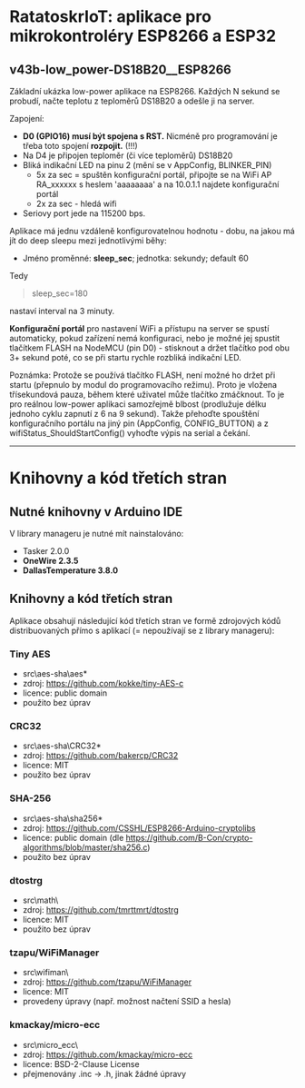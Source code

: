 # RatatoskrIoT: aplikace pro mikrokontroléry ESP8266 a ESP32

## **v43b-low_power-DS18B20__ESP8266**

Základní ukázka low-power aplikace na ESP8266. Každých N sekund se probudí, načte teplotu z teploměrů DS18B20 a odešle ji na server.

Zapojení:
- **D0 (GPIO16) musí být spojena s RST.** Nicméně pro programování je třeba toto spojení **rozpojit.** (!!!)
- Na D4 je připojen teploměr (či více teploměrů) DS18B20
- Bliká indikační LED na pinu 2 (mění se v AppConfig, BLINKER_PIN)
    - 5x za sec = spuštěn konfigurační portál, připojte se na WiFi AP RA_xxxxxx s heslem 'aaaaaaaa' a na 10.0.1.1 najdete konfigurační portál
    - 2x za sec - hledá wifi
- Seriovy port jede na 115200 bps.

Aplikace má jednu vzdáleně konfigurovatelnou hodnotu - dobu, na jakou má jít do deep sleepu mezi jednotlivými běhy:
- Jméno proměnné: **sleep_sec**; jednotka: sekundy; default 60

Tedy
>  sleep_sec=180

nastaví interval na 3 minuty.

**Konfigurační portál** pro nastavení WiFi a přístupu na server se spustí automaticky, pokud zařízení nemá konfiguraci, nebo je možné jej spustit tlačítkem FLASH na NodeMCU (pin D0) - stisknout a držet tlačítko pod obu 3+ sekund poté, co se při startu rychle rozbliká indikační LED. 

Poznámka: Protože se používá tlačítko FLASH, není možné ho držet při startu (přepnulo by modul do programovacího režimu). Proto je vložena třísekundová pauza, během které uživatel může tlačítko zmáčknout. To je pro reálnou low-power aplikaci samozřejmě blbost (prodlužuje délku jednoho cyklu zapnutí z 6 na 9 sekund). Takže přehoďte spouštění konfiguračního portálu na jiný pin (AppConfig, CONFIG_BUTTON) a z wifiStatus_ShouldStartConfig() vyhoďte výpis na serial a čekání.



---


# Knihovny a kód třetích stran

## Nutné knihovny v Arduino IDE
V library manageru je nutné mít nainstalováno:
- Tasker 2.0.0
- **OneWire 2.3.5**
- **DallasTemperature  3.8.0**

## Knihovny a kód třetích stran 

Aplikace obsahují následující kód třetích stran ve formě zdrojových kódů distribuovaných přímo s aplikací (= nepoužívají se z library manageru):

### Tiny AES
- src\aes-sha\aes*
- zdroj: https://github.com/kokke/tiny-AES-c
- licence: public domain
- použito bez úprav

### CRC32
- src\aes-sha\CRC32*
- zdroj: https://github.com/bakercp/CRC32
- licence: MIT
- použito bez úprav

### SHA-256
- src\aes-sha\sha256*
- zdroj: https://github.com/CSSHL/ESP8266-Arduino-cryptolibs
- licence: public domain (dle https://github.com/B-Con/crypto-algorithms/blob/master/sha256.c)
- použito bez úprav

### dtostrg
- src\math\
- zdroj: https://github.com/tmrttmrt/dtostrg
- licence: MIT
- použito bez úprav

### tzapu/WiFiManager
- src\wifiman\
- zdroj: https://github.com/tzapu/WiFiManager
- licence: MIT
- provedeny úpravy (např. možnost načtení SSID a hesla)

### kmackay/micro-ecc
- src\micro_ecc\
- zdroj: https://github.com/kmackay/micro-ecc
- licence: BSD-2-Clause License
- přejmenovány .inc -> .h, jinak žádné úpravy


